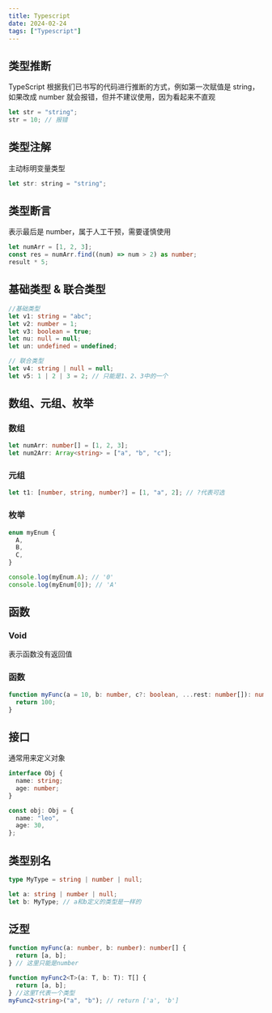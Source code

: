 ```yaml
---
title: Typescript
date: 2024-02-24
tags: ["Typescript"]
---
```


## 类型推断

TypeScript 根据我们已书写的代码进行推断的方式，例如第一次赋值是 string，如果改成 number 就会报错，但并不建议使用，因为看起来不直观

```js
let str = "string";
str = 10; // 报错
```

## 类型注解

主动标明变量类型

```js
let str: string = "string";
```

## 类型断言

表示最后是 number，属于人工干预，需要谨慎使用

```ts
let numArr = [1, 2, 3];
const res = numArr.find((num) => num > 2) as number;
result * 5;
```

## 基础类型 & 联合类型

```ts
//基础类型
let v1: string = "abc";
let v2: number = 1;
let v3: boolean = true;
let nu: null = null;
let un: undefined = undefined;

// 联合类型
let v4: string | null = null;
let v5: 1 | 2 | 3 = 2; // 只能是1、2、3中的一个
```

## 数组、元组、枚举

### 数组

```ts
let numArr: number[] = [1, 2, 3];
let num2Arr: Array<string> = ["a", "b", "c"];
```

### 元组

```ts
let t1: [number, string, number?] = [1, "a", 2]; // ?代表可选
```

### 枚举

```ts
enum myEnum {
  A,
  B,
  C,
}

console.log(myEnum.A); // '0'
console.log(myEnum[0]); // 'A'
```

## 函数

### Void

表示函数没有返回值

### 函数

```ts
function myFunc(a = 10, b: number, c?: boolean, ...rest: number[]): number {
  return 100;
}
```

## 接口

通常用来定义对象

```ts
interface Obj {
  name: string;
  age: number;
}

const obj: Obj = {
  name: "leo",
  age: 30,
};
```

## 类型别名

```ts
type MyType = string | number | null;

let a: string | number | null;
let b: MyType; // a和b定义的类型是一样的
```

## 泛型

```ts
function myFunc(a: number, b: number): number[] {
  return [a, b];
} // 这里只能是number

function myFunc2<T>(a: T, b: T): T[] {
  return [a, b];
} //这里T代表一个类型
myFunc2<string>("a", "b"); // return ['a', 'b']
```
